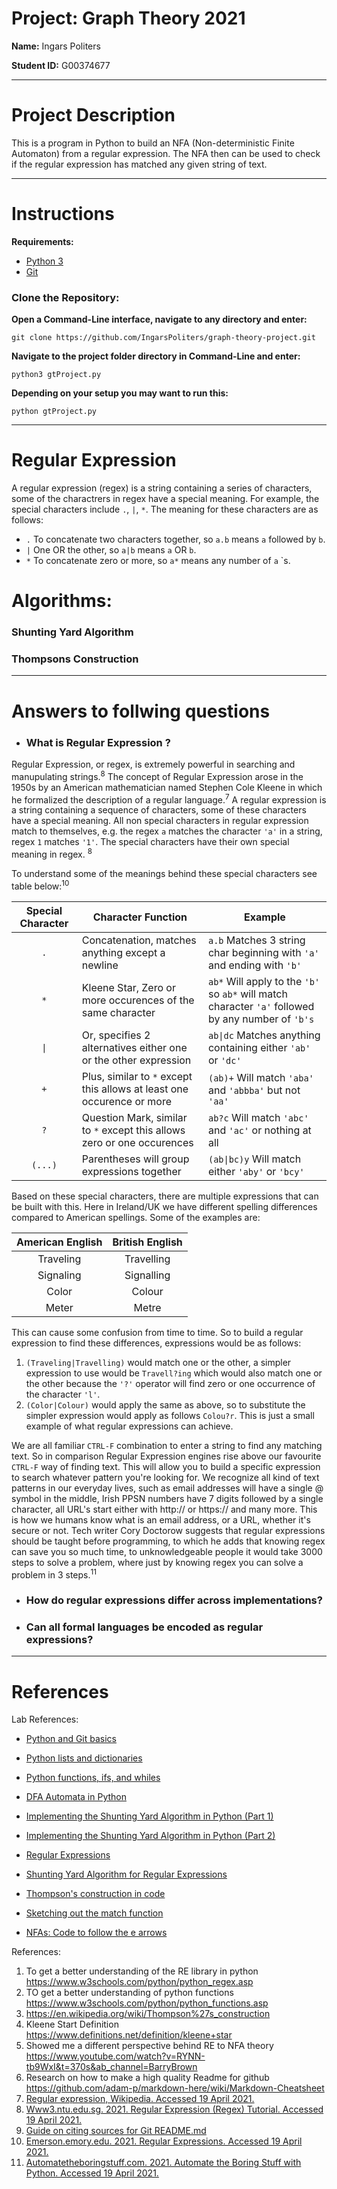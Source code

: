# Project: Graph Theory 2021
**Name:** Ingars Politers

**Student ID:** G00374677
___
# Project Description
This is a program in Python to build an NFA (Non-deterministic Finite Automaton) from a regular expression. The NFA then can be used to check if the regular expression has matched any given string of text.
___
# Instructions
**Requirements:**
* [Python 3](https://www.python.org/downloads)
* [Git](https://git-scm.com/downloads)

### Clone the Repository:
**Open a Command-Line interface, navigate to any directory and enter:**
```
git clone https://github.com/IngarsPoliters/graph-theory-project.git
```
**Navigate to the project folder directory in Command-Line and enter:**
```
python3 gtProject.py
```
**Depending on your setup you may want to run this:**
```
python gtProject.py
```
___
# Regular Expression
A regular expression (regex) is a string containing a series of characters, some of the charactrers in regex have a special meaning. For example, the special characters include ```.```, ```|```, ```*```. The meaning for these characters are as follows: 
* ```.``` To concatenate two characters together, so ```a.b``` means ```a``` followed by ```b```.
* ```|``` One OR the other, so ```a|b``` means ```a``` OR ```b```.
* ```*``` To concatenate zero or more, so ```a*``` means any number of ```a``` `s.


# Algorithms:

### Shunting Yard Algorithm

### Thompsons Construction
___
# Answers to follwing questions
* ### What is Regular Expression ?
Regular Expression, or regex, is extremely powerful in searching and manupulating strings.<sup>8</sup> The concept of Regular Expression arose in the 1950s by an American mathematician named Stephen Cole Kleene in which he formalized the description of a regular language.<sup>7</sup> A regular expression is a string containing a sequence of characters, some of these characters have a special meaning. All non special characters in regular expression match to themselves, e.g. the regex ```a``` matches the character ```'a'``` in a string, regex ```1``` matches ```'1'```. The special characters have their own special meaning in regex. <sup>8</sup> 

To understand some of the meanings behind these special characters see table below:<sup>10</sup>

| Special Character | Character Function | Example | 
|:-----------------:| ------------------ | ------- |
| ```.``` | Concatenation, matches anything except a newline | ```a.b``` Matches 3 string char beginning with ```'a'``` and ending with ```'b'``` |
| ```*``` | Kleene Star, Zero or more occurences of the same character | ```ab*``` Will apply to the ```'b'``` so ```ab*``` will match character ```'a'``` followed by any number of ```'b's``` |
| `\|` | Or, specifies 2 alternatives either one or the other expression | ```ab\|dc``` Matches anything containing either ```'ab'``` or ```'dc'```  |
| `+` | Plus, similar to `*` except this allows at least one occurence or more | `(ab)+` Will match `'aba'` and `'abbba'` but not `'aa'` |
| `?` | Question Mark, similar to `*` except this allows zero or one occurences | `ab?c` Will match `'abc'` and `'ac'` or nothing at all |
| `(...)`| Parentheses will group expressions together | `(ab\|bc)y` Will match either `'aby'` or `'bcy'` |

Based on these special characters, there are multiple expressions that can be built with this. Here in Ireland/UK we have different spelling differences compared to American spellings. Some of the examples are:

| American English | British English |
|:----------------:|:---------------:|
| Traveling | Travelling |
| Signaling | Signalling |
| Color | Colour | 
| Meter | Metre | 

This can cause some confusion from time to time. So to build a regular expression to find these differences, expressions would be as follows:
1. `(Traveling|Travelling)` would match one or the other, a simpler expression to use would be `Travell?ing` which would also match one or the other because the `'?'` operator will find zero or one occurrence of the character `'l'`.
2. `(Color|Colour)` would apply the same as above, so to substitute the simpler expression would apply as follows `Colou?r`.
This is just a small example of what regular expressions can achieve.

We are all familiar `CTRL-F` combination to enter a string to find any matching text. So in comparison Regular Expression engines rise above our favourite `CTRL-F` way of finding text. This will allow you to build a specific expression to search whatever pattern you're looking for. We recognize all kind of text patterns in our everyday lives, such as email addresses will have a single @ symbol in the middle, Irish PPSN numbers have 7 digits followed by a single character, all URL's start either with http:// or https:// and many more. This is how we humans know what is an email address, or a URL, whether it's secure or not.
Tech writer Cory Doctorow suggests that regular expressions should be taught before programming, to which he adds that knowing regex can save you so much time, to unknowledgeable people it would take 3000 steps to solve a problem, where just by knowing regex you can solve a problem in 3 steps.<sup>11</sup>






* ### How do regular expressions differ across implementations?

* ### Can all formal languages be encoded as regular expressions?
___
# References
Lab References:

* [Python and Git basics](https://web.microsoftstream.com/video/06cb5fe5-d714-42fd-839a-654fff91d5df)

* [Python lists and dictionaries](https://web.microsoftstream.com/video/aee618f5-b7cd-4763-aaa4-9f610d2f3212)

* [Python functions, ifs, and whiles](https://web.microsoftstream.com/video/fe45c30e-da2a-4952-89bd-71aae58ed836)

* [DFA Automata in Python](https://web.microsoftstream.com/video/ceb5505c-c3a2-4107-a9f3-d8d6492ee15f)

* [Implementing the Shunting Yard Algorithm in Python (Part 1)](https://web.microsoftstream.com/video/04fbd7f8-8880-426e-bfb5-2e5478db497e)

* [Implementing the Shunting Yard Algorithm in Python (Part 2)](https://web.microsoftstream.com/video/85152016-d320-4bbe-bfff-48baebcd59a6)

* [Regular Expressions](https://web.microsoftstream.com/video/166bc23b-d814-42f6-90df-5748712026bc)

* [Shunting Yard Algorithm for Regular Expressions](https://web.microsoftstream.com/video/9ddadf79-1e30-46d9-b1b5-63070e6d7a10)

* [Thompson's construction in code](https://web.microsoftstream.com/video/4012d43a-bb46-4ceb-8aa9-2ae598539a32)

* [Sketching out the match function](https://web.microsoftstream.com/video/8fe195b7-f7c3-4265-86bc-7ff2c367eee9)

* [NFAs: Code to follow the e arrows](https://web.microsoftstream.com/video/59770e5a-2fed-4575-a4eb-0fd691b77d54)

References:

1. To get a better understanding of the RE library in python https://www.w3schools.com/python/python_regex.asp
2. TO get a better understanding of python functions https://www.w3schools.com/python/python_functions.asp
3. https://en.wikipedia.org/wiki/Thompson%27s_construction
4. Kleene Start Definition https://www.definitions.net/definition/kleene+star
5. Showed me a different perspective behind RE to NFA theory https://www.youtube.com/watch?v=RYNN-tb9WxI&t=370s&ab_channel=BarryBrown
6. Research on how to make a high quality Readme for github https://github.com/adam-p/markdown-here/wiki/Markdown-Cheatsheet
7. [Regular expression, Wikipedia. Accessed 19 April 2021.](https://en.wikipedia.org/wiki/Regular_expression)
8. [Www3.ntu.edu.sg. 2021. Regular Expression (Regex) Tutorial. Accessed 19 April 2021.](https://www3.ntu.edu.sg/home/ehchua/programming/howto/Regexe.html)
9. [Guide on citing sources for Git README.md](https://github.com/freeCodeCamp/guide/pull/2337/files#diff-230a9052be3f27a5607aea2debfbf534)
10. [Emerson.emory.edu. 2021. Regular Expressions. Accessed 19 April 2021.](http://www.emerson.emory.edu/services/editors/ne/Regular_Expressions.html)
11. [Automatetheboringstuff.com. 2021. Automate the Boring Stuff with Python. Accessed 19 April 2021.](https://automatetheboringstuff.com/2e/chapter7/)
